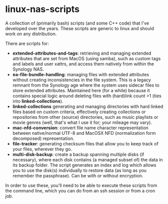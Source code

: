 # linux-nas-scripts

A collection of (primarily bash) scripts (and some C++ code) that I've developed over the years.
These scripts are generic to linux and should work on any distribution.

There are scripts for:
- **extended-attributes-and-tags**: retrieving and managing extended attributes that are set from MacOS (using samba), such as custom tags and labels and user xattrs, and access them natively from within the Synology NAS.
- **ea-file-bundle-handling**: managing files with extended attributes without creating inconsistencies in the file system. This is a legacy remnant from the Synology age where the system uses sidecar files to store extended attributes. Maintained here (for a while) because it contains special logic around deleting files with (hard)link count >1 (ties into **linked-collections**).
- **linked-collections** generating and managing directories with hard linked files based on custom criteria, effectively creating collections or repositories from other (source) directories, such as music playlists or movie genres (well, that's what I use it for; your mileage may vary).
- **mac-nfd-conversion**: convert file name character representation between native/normal UTF-8 and MacOSX NFD (normalization form decomposed) representation.
- **file-tracker**: generating checksum files that allow you to keep track of your files, wherever they go.
- **multi-disk-backup**: create a backup spanning multiple disks (if necessary), where each disk contains (a managed subset of) the data in its backup folder. The script generates an index and log which allows you to use the disk(s) individually to restore data (as long as you remember the passphrase). Can be with or without encryption.

In order to use these, you'll need to be able to execute these scripts from the command line, which you can do from an ssh session or from a cron job.
